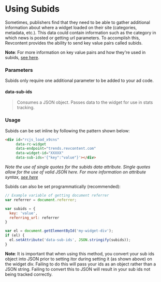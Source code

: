 # Using Subids

Sometimes, publishers find that they need to be able to gather additional information about where a widget loaded on their site (categories, metadata, etc.). This data could contain information such as the category in which news is posted or getting url parameters. To accomplish this, Revcontent provides the ability to send key value pairs called subids.

**Note**: For more information on key value pairs and how they're used in subids, [see here](https://developer.mozilla.org/en-US/docs/Web/JavaScript/Reference/Global_Objects/Object/entries).


 ### Parameters
Subids only require one additional parameter to be added to your ad code.
 
 #### data-sub-ids
 > Consumes a JSON object. Passes data to the widget for use in stats tracking.

### Usage
Subids can be set inline by following the pattern shown below:

```html
<div id="rcjs_load_x9cns"
     data-rc-widget
     data-endpoint="trends.revcontent.com"
     data-widget-id="XXXXX"
     data-sub-ids='{"key":"value"}'></div>
```

_Note the use of single quotes for the subids data attribute. Single quotes allow for the use of valid JSON here. For more information on attribute syntax, [see here](https://html.spec.whatwg.org/#attributes-2)_


Subids can also be set programmatically (recommended):

```javascript
// Example variable of getting document referrer
var referrer = document.referrer;

var subids = {
  key: 'value',
  referring_url: referrer 
}

var el = document.getElementById('my-widget-div');
if (el) {
  el.setAttribute('data-sub-ids', JSON.stringify(subids));
}
```
**Note**: It is important that when using this method, you convert your sub ids object into JSON prior to setting itor during setting it (as shown above) on the widget div. Failing to do this will pass your ids as an object rather than a JSON string. Failing to convert this to JSON will result in your sub ids not being tracked correctly.
